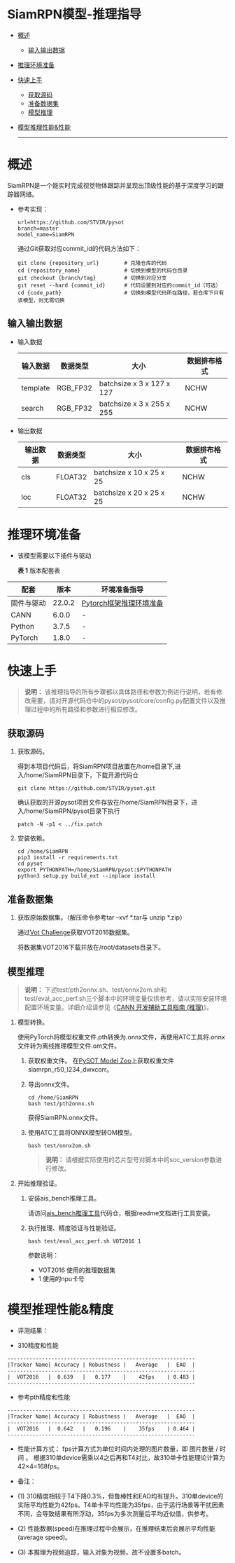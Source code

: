 # SiamRPN模型-推理指导


- [概述](#ZH-CN_TOPIC_0000001172161501)

  - [输入输出数据](#section540883920406)

- [推理环境准备](#ZH-CN_TOPIC_0000001126281702)

- [快速上手](#ZH-CN_TOPIC_0000001126281700)

  - [获取源码](#section4622531142816)
  - [准备数据集](#section183221994411)
  - [模型推理](#section741711594517)

- [模型推理性能&性能](#ZH-CN_TOPIC_0000001172201573)

  ******

# 概述<a name="ZH-CN_TOPIC_0000001172161501"></a>

SiamRPN是一个能实时完成视觉物体跟踪并呈现出顶级性能的基于深度学习的跟踪器网络。

- 参考实现：

  ```
  url=https://github.com/STVIR/pysot
  branch=master
  model_name=SiamRPN
  ``` 
 
  通过Git获取对应commit_id的代码方法如下：

  ```
  git clone {repository_url}        # 克隆仓库的代码
  cd {repository_name}              # 切换到模型的代码仓目录
  git checkout {branch/tag}         # 切换到对应分支
  git reset --hard {commit_id}      # 代码设置到对应的commit_id（可选）
  cd {code_path}                    # 切换到模型代码所在路径，若仓库下只有该模型，则无需切换
  ```


## 输入输出数据<a name="section540883920406"></a>

- 输入数据

  | 输入数据  | 数据类型   | 大小                      | 数据排布格式  |
  | -------- | --------- | ------------------------- | ------------ |
  | template | RGB_FP32  | batchsize x 3 x 127 x 127 | NCHW         |
  | search   | RGB_FP32  | batchsize x 3 x 255 x 255 | NCHW         |


- 输出数据

  | 输出数据  | 数据类型  | 大小                      | 数据排布格式  |
  | -------- | -------- | ------------------------- | ------------ |
  | cls      | FLOAT32  | batchsize x 10 x 25 x 25  | NCHW         |
  | loc      | FLOAT32  | batchsize x 20 x 25 x 25  | NCHW         |


# 推理环境准备<a name="ZH-CN_TOPIC_0000001126281702"></a>

- 该模型需要以下插件与驱动

  **表 1**  版本配套表

| 配套        | 版本    | 环境准备指导             |
| ---------- | ------- | ----------------------- |
| 固件与驱动  | 22.0.2  | [Pytorch框架推理环境准备](https://www.hiascend.com/document/detail/zh/ModelZoo/pytorchframework/pies) |
| CANN       | 6.0.0   | -                       |
| Python     | 3.7.5   | -                       |
| PyTorch    | 1.8.0   | -                       |  

# 快速上手<a name="ZH-CN_TOPIC_0000001126281700"></a>

> **说明：** 
> 该推理指导的所有步骤都以具体路径和参数为例进行说明，若有修改需要，请对开源代码仓中的pysot/pysot/core/config.py配置文件以及推理过程中的所有路径和参数进行相应修改。

## 获取源码<a name="section4622531142816"></a>

1. 获取源码。

   得到本项目代码后，将SiamRPN项目放置在/home目录下,进入/home/SiamRPN目录下，下载开源代码仓

   ```
   git clone https://github.com/STVIR/pysot.git
   ```

   确认获取的开源pysot项目文件存放在/home/SiamRPN目录下，进入/home/SiamRPN/pysot目录下执行

   ```
   patch -N -p1 < ../fix.patch
   ```

2. 安装依赖。

   ```
   cd /home/SiamRPN
   pip3 install -r requirements.txt
   cd pysot
   export PYTHONPATH=/home/SiamRPN/pysot:$PYTHONPATH
   python3 setup.py build_ext --inplace install
   ```

## 准备数据集<a name="section183221994411"></a>

1. 获取原始数据集。（解压命令参考tar –xvf  \*.tar与 unzip \*.zip）

    通过[Vot Challenge](https://votchallenge.net/)获取VOT2016数据集。

    将数据集VOT2016下载并放在/root/datasets目录下。
   
## 模型推理<a name="section741711594517"></a>

> **说明：** 
> 下述test/pth2onnx.sh、test/onnx2om.sh和test/eval_acc_perf.sh三个脚本中的环境变量仅供参考，请以实际安装环境配置环境变量。详细介绍请参见《[CANN 开发辅助工具指南 \(推理\)](https://support.huawei.com/enterprise/zh/ascend-computing/cann-pid-251168373?category=developer-documents&subcategory=auxiliary-development-tools)》。

1. 模型转换。

   使用PyTorch将模型权重文件.pth转换为.onnx文件，再使用ATC工具将.onnx文件转为离线推理模型文件.om文件。

   1. 获取权重文件。
      在[PySOT Model Zoo](https://github.com/STVIR/pysot/blob/master/MODEL_ZOO.md)上获取权重文件siamrpn_r50_l234_dwxcorr。
       
   2. 导出onnx文件。

         ```
         cd /home/SiamRPN
         bash test/pth2onnx.sh
         ```

         获得SiamRPN.onnx文件。

   3. 使用ATC工具将ONNX模型转OM模型。

      ```
      bash test/onnx2om.sh
      ```

      > **说明：** 
      > 请根据实际使用的芯片型号对脚本中的soc_version参数进行修改。

2. 开始推理验证。

    1. 安装ais_bench推理工具。

        请访问[ais_bench推理工具](https://gitee.com/ascend/tools/tree/master/ais-bench_workload/tool/ais_bench)代码仓，根据readme文档进行工具安装。

    2. 执行推理、精度验证与性能验证。

        ```
        bash test/eval_acc_perf.sh VOT2016 1
        ```
       参数说明：
       - VOT2016 使用的推理数据集
       - 1 使用的npu卡号

# 模型推理性能&精度<a name="ZH-CN_TOPIC_0000001172201573"></a>

- 评测结果：

- 310精度和性能
```
------------------------------------------------------------
|Tracker Name| Accuracy | Robustness |   Average   |  EAO  |
------------------------------------------------------------
|  VOT2016   |  0.639   |   0.177    |    42fps    | 0.483 |
------------------------------------------------------------
```

- 参考pth精度和性能
```
------------------------------------------------------------
|Tracker Name| Accuracy | Robustness |   Average   |  EAO  |
------------------------------------------------------------
|  VOT2016   |  0.642   |   0.196    |    35fps    | 0.464 |
------------------------------------------------------------
```

  
- 性能计算方式： 
  fps计算方式为单位时间内处理的图片数量，即 图片数量 / 时间 。
  根据310单device需乘以4之后再和T4对比，故310单卡性能理论计算为42×4=168fps。

- 备注：
- (1) 310精度相较于T4下降0.3%，但鲁棒性和EAO均有提升。310单device的实际平均性能为42fps。T4单卡平均性能为35fps，由于运行场景等干扰因素不同，会导致结果有所浮动，35fps为多次测量后平均近似值，供参考。
- (2) 性能数据(speed)在推理过程中会展示，在推理结束后会展示平均性能(average speed)。
- (3) 本推理为视频追踪，输入对象为视频，故不设置多batch。 
 